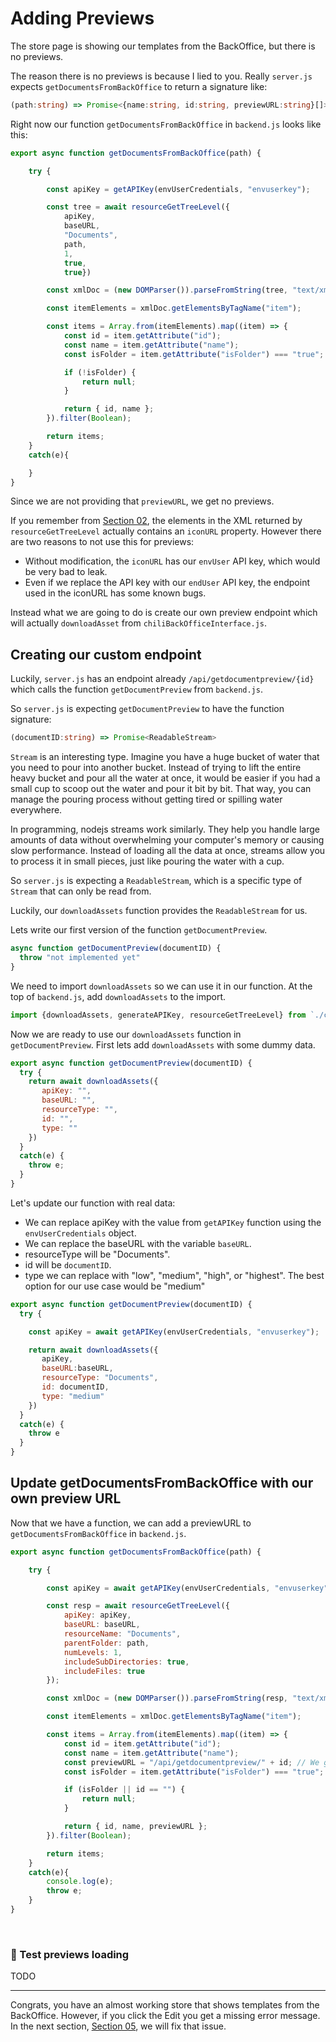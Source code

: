 # Adding Previews
The store page is showing our templates from the BackOffice, but there is no previews.

The reason there is no previews is because I lied to you. Really `server.js` expects `getDocumentsFromBackOffice` to return a signature like:
```ts
(path:string) => Promise<{name:string, id:string, previewURL:string}[]>
```
Right now our function `getDocumentsFromBackOffice` in `backend.js` looks like this:
```js
export async function getDocumentsFromBackOffice(path) {

    try {

        const apiKey = getAPIKey(envUserCredentials, "envuserkey");

        const tree = await resourceGetTreeLevel({
            apiKey,
            baseURL,
            "Documents",
            path,
            1,
            true,
            true})

        const xmlDoc = (new DOMParser()).parseFromString(tree, "text/xml");

        const itemElements = xmlDoc.getElementsByTagName("item");

        const items = Array.from(itemElements).map((item) => {
            const id = item.getAttribute("id");
            const name = item.getAttribute("name");
            const isFolder = item.getAttribute("isFolder") === "true";

            if (!isFolder) {
                return null;
            }

            return { id, name };
        }).filter(Boolean);

        return items;
    }
    catch(e){

    }
}
```

Since we are not providing that `previewURL`, we get no previews.

If you remember from [Section 02](), the elements in the XML returned by `resourceGetTreeLevel` actually contains an `iconURL` property. However there are two reasons to not use this for previews:
- Without modification, the `iconURL` has our `envUser` API key, which would be very bad to leak.
- Even if we replace the API key with our `endUser` API key, the endpoint used in the iconURL has some known bugs.

Instead what we are going to do is create our own preview endpoint which will actually `downloadAsset` from `chiliBackOfficeInterface.js`.

## Creating our custom endpoint
Luckily, `server.js` has an endpoint already `/api/getdocumentpreview/{id}` which calls the function `getDocumentPreview` from `backend.js`.

So `server.js` is expecting `getDocumentPreview` to have the function signature:
```ts
(documentID:string) => Promise<ReadableStream>
```

`Stream` is an interesting type. Imagine you have a huge bucket of water that you need to pour into another bucket. Instead of trying to lift the entire heavy bucket and pour all the water at once, it would be easier if you had a small cup to scoop out the water and pour it bit by bit. That way, you can manage the pouring process without getting tired or spilling water everywhere.

In programming, nodejs streams work similarly. They help you handle large amounts of data without overwhelming your computer's memory or causing slow performance. Instead of loading all the data at once, streams allow you to process it in small pieces, just like pouring the water with a cup.

So `server.js` is expecting a `ReadableStream`, which is a specific type of `Stream` that can only be read from.

Luckily, our `downloadAssets` function provides the `ReadableStream` for us.

Lets write our first version of the function `getDocumentPreview`.

```js
async function getDocumentPreview(documentID) {
  throw "not implemented yet"
}
```

We need to import `downloadAssets` so we can use it in our function. At the top of `backend.js`, add `downloadAssets` to the import.

```js
import {downloadAssets, generateAPIKey, resourceGetTreeLevel} from `./chiliBackOfficeInterface.js`
```

Now we are ready to use our `downloadAssets` function in `getDocumentPreview`. First lets add `downloadAssets` with some dummy data.

```js
export async function getDocumentPreview(documentID) {
  try {
    return await downloadAssets({
       apiKey: "", 
       baseURL: "", 
       resourceType: "", 
       id: "", 
       type: ""
    })
  }
  catch(e) {
    throw e;
  }
}
```
Let's update our function with real data:
- We can replace apiKey with the value from `getAPIKey` function using the `envUserCredentials` object.
- We can replace the baseURL with the variable `baseURL`.
- resourceType will be "Documents".
- id will be `documentID`.
- type we can replace with "low", "medium", "high", or "highest". The best option for our use case would be "medium"

```js
export async function getDocumentPreview(documentID) {
  try {

    const apiKey = await getAPIKey(envUserCredentials, "envuserkey");

    return await downloadAssets({
       apiKey, 
       baseURL:baseURL, 
       resourceType: "Documents", 
       id: documentID, 
       type: "medium"
    })
  }
  catch(e) {
    throw e
  }
}
```

## Update getDocumentsFromBackOffice with our own preview URL
Now that we have a function, we can add a previewURL to `getDocumentsFromBackOffice` in `backend.js`.

```js
export async function getDocumentsFromBackOffice(path) {

    try {

        const apiKey = await getAPIKey(envUserCredentials, "envuserkey");

        const resp = await resourceGetTreeLevel({
            apiKey: apiKey,
            baseURL: baseURL,
            resourceName: "Documents",
            parentFolder: path,
            numLevels: 1,
            includeSubDirectories: true,
            includeFiles: true
        });

        const xmlDoc = (new DOMParser()).parseFromString(resp, "text/xml");

        const itemElements = xmlDoc.getElementsByTagName("item");

        const items = Array.from(itemElements).map((item) => {
            const id = item.getAttribute("id");
            const name = item.getAttribute("name");
            const previewURL = "/api/getdocumentpreview/" + id; // We generate the previewURL
            const isFolder = item.getAttribute("isFolder") === "true";

            if (isFolder || id == "") {
                return null;
            }

            return { id, name, previewURL };
        }).filter(Boolean);

        return items;
    }
    catch(e){
        console.log(e);
        throw e;
    }
}
```

<br/>

### 🧪 Test previews loading

TODO

----

Congrats, you have an almost working store that shows templates from the BackOffice. However, if you click the Edit you get a missing error message. In the next section, [Section 05](), we will fix that issue.